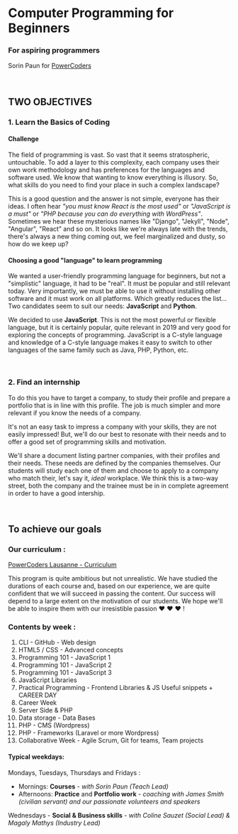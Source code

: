 # Computer Programming for Beginners
### For aspiring programmers
Sorin Paun for [PowerCoders](https://powercoders.org)

<br>

## TWO OBJECTIVES
### 1. Learn the Basics of Coding

#### Challenge
The field of programming is vast. So vast that it seems stratospheric, untouchable. To add a layer to this complexity, each company uses their own work methodology and has preferences for the languages and software used.
We know that wanting to know everything is illusory. So, what skills do you need to find your place in such a complex landscape?

This is a good question and the answer is not simple, everyone has their ideas.
I often hear *"you must know React is the most used"* or *"JavaScript is a must"* or *"PHP because you can do everything with WordPress"*. Sometimes we hear these mysterious names like "Django", "Jekyll", "Node", "Angular", "React" and so on. It looks like we're always late with the trends, there's always a new thing coming out, we feel marginalized and dusty, so how do we keep up?

#### Choosing a good "language" to learn programming
We wanted a user-friendly programming language for beginners, but not a "simplistic" language, it had to be "real". It must be popular and still relevant today.
Very importantly, we must be able to use it without installing other software and it must work on all platforms. Which greatly reduces the list...
Two candidates seem to suit our needs: **JavaScript** and **Python**.

We decided to use **JavaScript**. This is not the most powerful or flexible language, but it is certainly popular, quite relevant in 2019 and very good for exploring the concepts of programming.
JavaScript is a C-style language and knowledge of a C-style language makes it easy to switch to other languages of the same family such as Java, PHP, Python, etc.

<br>

### 2. Find an internship

To do this you have to target a company, to study their profile and prepare a portfolio that is in line with this profile. The job is much simpler and more relevant if you know the needs of a company.

It's not an easy task to impress a company with your skills, they are not easily impressed! But, we'll do our best to resonate with their needs and to offer a good set of programming skills and motivation.

We'll share a document listing partner companies, with their profiles and their needs. These needs are defined by the companies themselves. Our students will study each one of them and choose to apply to a company who match their, let's say it, *ideal* workplace. We think this is a two-way street, both the company and the trainee must be in in complete agreement in order to have a good intership.


<br>

## To achieve our goals

### Our curriculum :

[PowerCoders Lausanne - Curriculum](PoCo-Curriculum-2019-B.pdf)

This program is quite ambitious but not unrealistic. We have studied the durations of each course and, based on our experience, we are quite confident that we will succeed in passing the content. Our success will depend to a large extent on the motivation of our students. We hope we'll be able to inspire them with our irresistible passion ❤ ❤ ❤ !

### Contents by week :

1.	CLI - GitHub - Web design
2.	HTML5 / CSS - Advanced concepts
3.	Programming 101 - JavaScript 1
4.	Programming 101 - JavaScript 2
5.	Programming 101 - JavaScript 3
6.	JavaScript Libraries
7.	Practical Programming - Frontend Libraries & JS Useful snippets + CAREER DAY
8.	Career Week
9.	Server Side & PHP
10.	Data storage - Data Bases
11.	PHP - CMS (Wordpress)
12.	PHP - Frameworks (Laravel or more Wordpress)
13.	Collaborative Week - Agile Scrum, Git for teams, Team projects


#### Typical weekdays:

Mondays, Tuesdays, Thursdays and Fridays :
- Mornings: **Courses** - *with Sorin Paun (Teach Lead)*<br>
- Afternoons: **Practice** and **Portfolio work** - *coaching with James Smith (civilian servant) and our passionate volunteers and speakers*


Wednesdays - **Social & Business skills** - *with Coline Sauzet (Social Lead) & Magaly Mathys (Industry Lead)*




